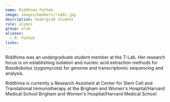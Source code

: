 ```yaml
---
name: Riddhima Pathak
image: images/members/ridds.jpg
description: Undergrad student
role: alumni
group: alum
aliases:
  - R. Pathak
links:
---
```


Riddhima was an undergraduate student member at the T-Lab. Her research focus is on establishing isolation and nucleic acid extraction methods for *Basidiobolus* (zygomycota) for genome and transcriptomic sequencing and analysis. 

Riddhima is currently a Research Assistant at Center for Stem Cell and Translational Immunotherapy at the Brigham and Women's Hospital/Harvard Medical School Brigham and Women's Hospital/Harvard Medical School
